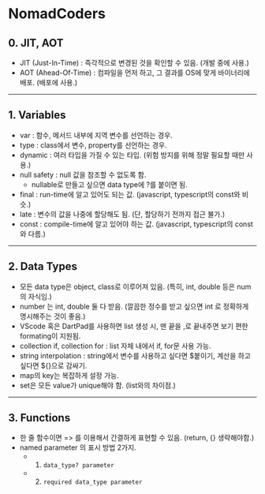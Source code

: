 # NomadCoders

## 0. JIT, AOT

- JIT (Just-In-Time) : 즉각적으로 변경된 것을 확인할 수 있음. (개발 중에 사용.)
- AOT (Ahead-Of-Time) : 컴파일을 먼저 하고, 그 결과를 OS에 맞게 바이너리에 배포. (배포에 사용.)

---

## 1. Variables

- var : 함수, 메서드 내부에 지역 변수를 선언하는 경우.
- type : class에서 변수, property를 선언하는 경우.
- dynamic : 여러 타입을 가질 수 있는 타입. (위험 방지를 위해 정말 필요할 때만 사용.)
- null safety : null 값을 참조할 수 없도록 함.
  - nullable로 만들고 싶으면 data type에 ?를 붙이면 됨.
- final : run-time에 알고 있어도 되는 값. (javascript, typescript의 const와 비슷.)
- late : 변수의 값을 나중에 할당해도 됨. (단, 할당하기 전까지 접근 불가.)
- const : compile-time에 알고 있어야 하는 값. (javascript, typescript의 const와 다름.)

---

## 2. Data Types

- 모든 data type은 object, class로 이루어져 있음. (특히, int, double 등은 num의 자식임.)
- number 는 int, double 둘 다 받음. (깔끔한 정수를 받고 싶으면 int 로 정확하게 명시해주는 것이 좋음.)
- VScode 혹은 DartPad를 사용하면 list 생성 시, 맨 끝을 ,로 끝내주면 보기 편한 formating이 지원됨.
- collection if, collection for : list 자체 내에서 if, for문 사용 가능.
- string interpolation : string에서 변수를 사용하고 싶다면 \$붙이기, 계산을 하고 싶다면 \${}으로 감싸기.
- map의 key는 복잡하게 설정 가능.
- set은 모든 value가 unique해야 함. (list와의 차이점.)

---

## 3. Functions

- 한 줄 함수이면 => 를 이용해서 간결하게 표현할 수 있음. (return, {} 생략해야함.)
- named parameter 의 표시 방법 2가지.
  - 1. `data_type? parameter`
  - 2. `required data_type parameter`
